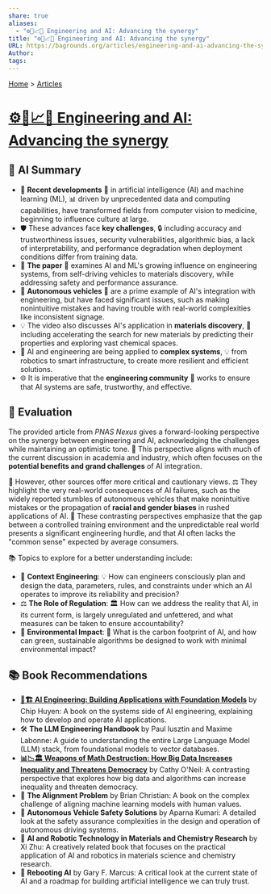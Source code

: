 ```yaml
---
share: true
aliases:
  - "⚙️🤖📈🤝 Engineering and AI: Advancing the synergy"
title: "⚙️🤖📈🤝 Engineering and AI: Advancing the synergy"
URL: https://bagrounds.org/articles/engineering-and-ai-advancing-the-synergy
Author:
tags:
---
```

[Home](../index.md) > [Articles](./index.md)  
# [⚙️🤖📈🤝 Engineering and AI: Advancing the synergy](https://academic.oup.com/pnasnexus/article/4/3/pgaf030/8063608)  
## 🤖 AI Summary  
  
* 🧠 **Recent developments** 🔬 in artificial intelligence (AI) and machine learning (ML), 📊 driven by unprecedented data and computing capabilities, have transformed fields from computer vision to medicine, beginning to influence culture at large.  
* 🛡️ These advances face **key challenges**, 🔒 including accuracy and trustworthiness issues, security vulnerabilities, algorithmic bias, a lack of interpretability, and performance degradation when deployment conditions differ from training data.  
* 🧪 **The paper** 📝 examines AI and ML's growing influence on engineering systems, from self-driving vehicles to materials discovery, while addressing safety and performance assurance.  
* 🤖 **Autonomous vehicles** 🚗 are a prime example of AI's integration with engineering, but have faced significant issues, such as making nonintuitive mistakes and having trouble with real-world complexities like inconsistent signage.  
* 💡 The video also discusses AI's application in **materials discovery**, 🔬 including accelerating the search for new materials by predicting their properties and exploring vast chemical spaces.  
* 🔬 AI and engineering are being applied to **complex systems**, 💡 from robotics to smart infrastructure, to create more resilient and efficient solutions.  
* 🌐 It is imperative that the **engineering community** 🤝 works to ensure that AI systems are safe, trustworthy, and effective.  
  
## 🤔 Evaluation   
The provided article from *PNAS Nexus* gives a forward-looking perspective on the synergy between engineering and AI, acknowledging the challenges while maintaining an optimistic tone. 🤖 This perspective aligns with much of the current discussion in academia and industry, which often focuses on the **potential benefits and grand challenges** of AI integration.  
  
🤔 However, other sources offer more critical and cautionary views. ⚖️ They highlight the very real-world consequences of AI failures, such as the widely reported stumbles of autonomous vehicles that make nonintuitive mistakes or the propagation of **racial and gender biases** in rushed applications of AI. 🚫 These contrasting perspectives emphasize that the gap between a controlled training environment and the unpredictable real world presents a significant engineering hurdle, and that AI often lacks the "common sense" expected by average consumers.  
  
📚 Topics to explore for a better understanding include:  
  
* 🧠 **Context Engineering**: 💡 How can engineers consciously plan and design the data, parameters, rules, and constraints under which an AI operates to improve its reliability and precision?  
* ⚖️ **The Role of Regulation**: 🏛️ How can we address the reality that AI, in its current form, is largely unregulated and unfettered, and what measures can be taken to ensure accountability?  
* 🌳 **Environmental Impact**: 💨 What is the carbon footprint of AI, and how can green, sustainable algorithms be designed to work with minimal environmental impact?  
  
## 📚 Book Recommendations  
  
* **[🤖🏗️ AI Engineering: Building Applications with Foundation Models](../books/ai-engineering-building-applications-with-foundation-models.md)** by Chip Huyen: A book on the systems side of AI engineering, explaining how to develop and operate AI applications.  
* 🛠️ **The LLM Engineering Handbook** by Paul Iusztin and Maxime Labonne: A guide to understanding the entire Large Language Model (LLM) stack, from foundational models to vector databases.  
* **[📊📉🏛️ Weapons of Math Destruction: How Big Data Increases Inequality and Threatens Democracy](../books/weapons-of-math-destruction-how-big-data-increases-inequality-and-threatens-democracy.md)** by Cathy O'Neil: A contrasting perspective that explores how big data and algorithms can increase inequality and threaten democracy.  
* 🧐 **The Alignment Problem** by Brian Christian: A book on the complex challenge of aligning machine learning models with human values.  
* 🚗 **Autonomous Vehicle Safety Solutions** by Aparna Kumari: A detailed look at the safety assurance complexities in the design and operation of autonomous driving systems.  
* 🧪 **AI and Robotic Technology in Materials and Chemistry Research** by Xi Zhu: A creatively related book that focuses on the practical application of AI and robotics in materials science and chemistry research.  
* 🤖 **Rebooting AI** by Gary F. Marcus: A critical look at the current state of AI and a roadmap for building artificial intelligence we can truly trust.
